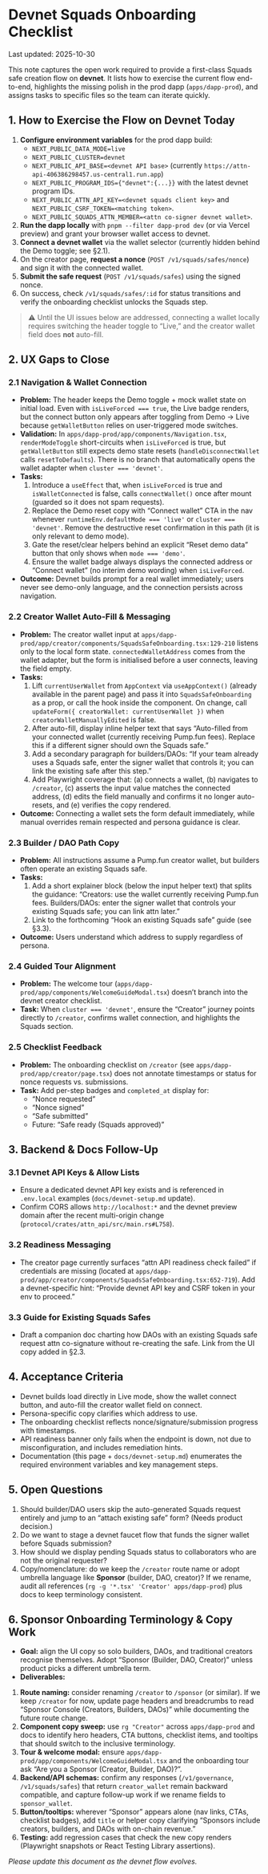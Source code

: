 # Devnet Squads Onboarding Checklist

Last updated: 2025-10-30

This note captures the open work required to provide a first-class Squads safe creation flow on **devnet**. It lists how to exercise the current flow end-to-end, highlights the missing polish in the prod dapp (`apps/dapp-prod`), and assigns tasks to specific files so the team can iterate quickly.

## 1. How to Exercise the Flow on Devnet Today

1. **Configure environment variables** for the prod dapp build:
   - `NEXT_PUBLIC_DATA_MODE=live`
   - `NEXT_PUBLIC_CLUSTER=devnet`
   - `NEXT_PUBLIC_API_BASE=<devnet API base>` (currently `https://attn-api-406386298457.us-central1.run.app`)
   - `NEXT_PUBLIC_PROGRAM_IDS={"devnet":{...}}` with the latest devnet program IDs.
   - `NEXT_PUBLIC_ATTN_API_KEY=<devnet squads client key>` and `NEXT_PUBLIC_CSRF_TOKEN=<matching token>`.
   - `NEXT_PUBLIC_SQUADS_ATTN_MEMBER=<attn co-signer devnet wallet>`.
2. **Run the dapp locally** with `pnpm --filter dapp-prod dev` (or via Vercel preview) and grant your browser wallet access to devnet.
3. **Connect a devnet wallet** via the wallet selector (currently hidden behind the Demo toggle; see §2.1).
4. On the creator page, **request a nonce** (`POST /v1/squads/safes/nonce`) and sign it with the connected wallet.
5. **Submit the safe request** (`POST /v1/squads/safes`) using the signed nonce.
6. On success, check `/v1/squads/safes/:id` for status transitions and verify the onboarding checklist unlocks the Squads step.

> ⚠️ Until the UI issues below are addressed, connecting a wallet locally requires switching the header toggle to “Live,” and the creator wallet field does **not** auto-fill.

## 2. UX Gaps to Close

### 2.1 Navigation & Wallet Connection
- **Problem:** The header keeps the Demo toggle + mock wallet state on initial load. Even with `isLiveForced === true`, the Live badge renders, but the connect button only appears after toggling from Demo → Live because `getWalletButton` relies on user-triggered mode switches.
- **Validation:** In `apps/dapp-prod/app/components/Navigation.tsx`, `renderModeToggle` short-circuits when `isLiveForced` is true, but `getWalletButton` still expects demo state resets (`handleDisconnectWallet` calls `resetToDefaults`). There is no branch that automatically opens the wallet adapter when `cluster === 'devnet'`.
- **Tasks:**
  1. Introduce a `useEffect` that, when `isLiveForced` is true and `isWalletConnected` is false, calls `connectWallet()` once after mount (guarded so it does not spam requests).
  2. Replace the Demo reset copy with “Connect wallet” CTA in the nav whenever `runtimeEnv.defaultMode === 'live'` or `cluster === 'devnet'`. Remove the destructive reset confirmation in this path (it is only relevant to demo mode).
  3. Gate the reset/clear helpers behind an explicit “Reset demo data” button that only shows when `mode === 'demo'`.
  4. Ensure the wallet badge always displays the connected address or “Connect wallet” (no interim demo wording) when `isLiveForced`.
- **Outcome:** Devnet builds prompt for a real wallet immediately; users never see demo-only language, and the connection persists across navigation.

### 2.2 Creator Wallet Auto-Fill & Messaging
- **Problem:** The creator wallet input at `apps/dapp-prod/app/creator/components/SquadsSafeOnboarding.tsx:129-210` listens only to the local form state. `connectedWalletAddress` comes from the wallet adapter, but the form is initialised before a user connects, leaving the field empty.
- **Tasks:**
  1. Lift `currentUserWallet` from `AppContext` via `useAppContext()` (already available in the parent page) and pass it into `SquadsSafeOnboarding` as a prop, or call the hook inside the component. On change, call `updateForm({ creatorWallet: currentUserWallet })` when `creatorWalletManuallyEdited` is false.
  2. After auto-fill, display inline helper text that says “Auto-filled from your connected wallet (currently receiving Pump.fun fees). Replace this if a different signer should own the Squads safe.”
  3. Add a secondary paragraph for builders/DAOs: “If your team already uses a Squads safe, enter the signer wallet that controls it; you can link the existing safe after this step.”
  4. Add Playwright coverage that: (a) connects a wallet, (b) navigates to `/creator`, (c) asserts the input value matches the connected address, (d) edits the field manually and confirms it no longer auto-resets, and (e) verifies the copy rendered.
- **Outcome:** Connecting a wallet sets the form default immediately, while manual overrides remain respected and persona guidance is clear.

### 2.3 Builder / DAO Path Copy
- **Problem:** All instructions assume a Pump.fun creator wallet, but builders often operate an existing Squads safe.
- **Tasks:**
  1. Add a short explainer block (below the input helper text) that splits the guidance: “Creators: use the wallet currently receiving Pump.fun fees. Builders/DAOs: enter the signer wallet that controls your existing Squads safe; you can link attn later.”
  2. Link to the forthcoming “Hook an existing Squads safe” guide (see §3.3).
- **Outcome:** Users understand which address to supply regardless of persona.

### 2.4 Guided Tour Alignment
- **Problem:** The welcome tour (`apps/dapp-prod/app/components/WelcomeGuideModal.tsx`) doesn’t branch into the devnet creator checklist.
- **Task:** When `cluster === 'devnet'`, ensure the “Creator” journey points directly to `/creator`, confirms wallet connection, and highlights the Squads section.

### 2.5 Checklist Feedback
- **Problem:** The onboarding checklist on `/creator` (see `apps/dapp-prod/app/creator/page.tsx`) does not annotate timestamps or status for nonce requests vs. submissions.
- **Task:** Add per-step badges and `completed_at` display for:
  - “Nonce requested”
  - “Nonce signed”
  - “Safe submitted”
  - Future: “Safe ready (Squads approved)”

## 3. Backend & Docs Follow-Up

### 3.1 Devnet API Keys & Allow Lists
- Ensure a dedicated devnet API key exists and is referenced in `.env.local` examples (`docs/devnet-setup.md` update).
- Confirm CORS allows `http://localhost:*` and the devnet preview domain after the recent multi-origin change (`protocol/crates/attn_api/src/main.rs#L758`).

### 3.2 Readiness Messaging
- The creator page currently surfaces “attn API readiness check failed” if credentials are missing (located at `apps/dapp-prod/app/creator/components/SquadsSafeOnboarding.tsx:652-719`). Add a devnet-specific hint: “Provide devnet API key and CSRF token in your env to proceed.”

### 3.3 Guide for Existing Squads Safes
- Draft a companion doc charting how DAOs with an existing Squads safe request attn co-signature without re-creating the safe. Link from the UI copy added in §2.3.

## 4. Acceptance Criteria

- Devnet builds load directly in Live mode, show the wallet connect button, and auto-fill the creator wallet field on connect.
- Persona-specific copy clarifies which address to use.
- The onboarding checklist reflects nonce/signature/submission progress with timestamps.
- API readiness banner only fails when the endpoint is down, not due to misconfiguration, and includes remediation hints.
- Documentation (this page + `docs/devnet-setup.md`) enumerates the required environment variables and key management steps.

## 5. Open Questions

1. Should builder/DAO users skip the auto-generated Squads request entirely and jump to an “attach existing safe” form? (Needs product decision.)
2. Do we want to stage a devnet faucet flow that funds the signer wallet before Squads submission?
3. How should we display pending Squads status to collaborators who are not the original requester?
4. Copy/nomenclature: do we keep the `/creator` route name or adopt umbrella language like **Sponsor** (builder, DAO, creator)? If we rename, audit all references (`rg -g '*.tsx' 'Creator' apps/dapp-prod`) plus docs to keep terminology consistent.

## 6. Sponsor Onboarding Terminology & Copy Work

- **Goal:** align the UI copy so solo builders, DAOs, and traditional creators recognise themselves. Adopt “Sponsor (Builder, DAO, Creator)” unless product picks a different umbrella term.
- **Deliverables:**
 1. **Route naming:** consider renaming `/creator` to `/sponsor` (or similar). If we keep `/creator` for now, update page headers and breadcrumbs to read “Sponsor Console (Creators, Builders, DAOs)” while documenting the future route change.
 2. **Component copy sweep:** use `rg "Creator"` across `apps/dapp-prod` and docs to identify hero headers, CTA buttons, checklist items, and tooltips that should switch to the inclusive terminology.
 3. **Tour & welcome modal:** ensure `apps/dapp-prod/app/components/WelcomeGuideModal.tsx` and the onboarding tour ask “Are you a Sponsor (Creator, Builder, DAO)?”.
 4. **Backend/API schemas:** confirm any responses (`/v1/governance`, `/v1/squads/safes`) that return `creator_wallet` remain backward compatible, and capture follow-up work if we rename fields to `sponsor_wallet`.
  5. **Button/tooltips:** wherever “Sponsor” appears alone (nav links, CTAs, checklist badges), add `title` or helper copy clarifying “Sponsors include creators, builders, and DAOs with on-chain revenue.”
  6. **Testing:** add regression cases that check the new copy renders (Playwright snapshots or React Testing Library assertions).

_Please update this document as the devnet flow evolves._

